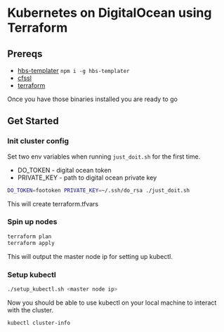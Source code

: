 # Kubernetes on DigitalOcean using Terraform


## Prereqs

- [hbs-templater](https://github.com/esayemm/hbs-templater) `npm i -g hbs-templater`
- [cfssl](https://github.com/cloudflare/cfssl)
- [terraform](https://www.terraform.io/downloads.html)

Once you have those binaries installed you are ready to go

## Get Started

### Init cluster config

Set two env variables when running `just_doit.sh` for the first time.

- DO_TOKEN - digital ocean token
- PRIVATE_KEY - path to digital ocean private key

```sh
DO_TOKEN=footoken PRIVATE_KEY=~/.ssh/do_rsa ./just_doit.sh
```

This will create terraform.tfvars

### Spin up nodes 

```sh
terraform plan
terraform apply
```

This will output the master node ip for setting up kubectl.

### Setup kubectl

```sh
./setup_kubectl.sh <master node ip>
```

Now you should be able to use kubectl on your local machine to interact with the cluster.

```sh
kubectl cluster-info
```